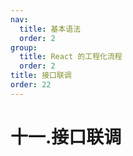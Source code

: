 ```yaml
---
nav:
  title: 基本语法
  order: 2
group:
  title: React 的工程化流程
  order: 2
title: 接口联调
order: 22
---
```


# 十一.接口联调
